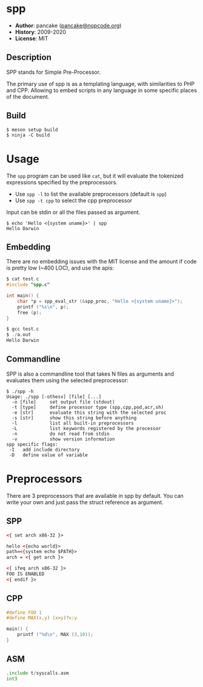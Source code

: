 spp
===

* **Author**: pancake (pancake@nopcode.org)
* **History**: 2009-2020
* **License**: MIT

Description
-----------
SPP stands for Simple Pre-Processor.

The primary use of spp is as a templating language, with
similarities to PHP and CPP. Allowing to embed scripts
in any language in some specific places of the document.

Build
-----

```
$ meson setup build
$ ninja -C build
```

Usage
=====

The `spp` program can be used like `cat`, but it will evaluate the
tokenized expressions specified by the preprocessors.

* Use `spp -l` to list the available preprocessors (default is `spp`)
* Use `spp -t cpp` to select the cpp preprocessor

Input can be stdin or all the files passed as argument.

```
$ echo 'Hello <{system uname}>' | spp
Hello Darwin
```

Embedding
---------

There are no embedding issues with the MIT license and the
amount if code is pretty low (~400 LOC), and use the apis:

```c
$ cat test.c
#include "spp.c"

int main() {
	char *p = spp_eval_str (&spp_proc, "Hello <{system uname}>");
	printf ("%s\n", p);
	free (p);
}

$ gcc test.c
$ ./a.out
Hello Darwin
```

Commandline
-----------

SPP is also a commandline tool that takes N files as arguments and
evaluates them using the selected preprocessor:

```
$ ./spp -h
Usage: ./spp [-othesv] [file] [...]
  -o [file]     set output file (stdout)
  -t [type]     define processor type (spp,cpp,pod,acr,sh)
  -e [str]      evaluate this string with the selected proc
  -s [str]      show this string before anything
  -l            list all built-in preprocessors
  -L            list keywords registered by the processor
  -n            do not read from stdin
  -v            show version information
spp specific flags:
 -I   add include directory
 -D   define value of variable
```

Preprocessors
=============

There are 3 preprocessors that are available in spp by default.
You can write your own and just pass the struct reference as
argument.

SPP
---

```xml
<{ set arch x86-32 }>

hello <{echo world}>
path=<{system echo $PATH}>
arch = <{ get arch }>

<{ ifeq arch x86-32 }>
FOO IS ENABLED
<{ endif }>
```

CPP
---

```c
#define FOO 1
#define MAX(x,y) (x>y)?x:y

main() {
	printf ("%d\n", MAX (3,10));
}
```

ASM
---

```asm
.include t/syscalls.asm
int3
```

